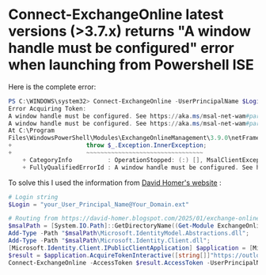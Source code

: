 # Connect-ExchangeOnline latest versions (>3.7.x) returns "A window handle must be configured" error when launching from Powershell ISE


Here is the complete error:

```powershell
PS C:\WINDOWS\system32> Connect-ExchangeOnline -UserPrincipalName $Login
Error Acquiring Token:
A window handle must be configured. See https://aka.ms/msal-net-wam#parent-window-handles
A window handle must be configured. See https://aka.ms/msal-net-wam#parent-window-handles
At C:\Program 
Files\WindowsPowerShell\Modules\ExchangeOnlineManagement\3.9.0\netFramework\ExchangeOnlineManagement.psm1:766 char:21
+                     throw $_.Exception.InnerException;
+                     ~~~~~~~~~~~~~~~~~~~~~~~~~~~~~~~~~
    + CategoryInfo          : OperationStopped: (:) [], MsalClientException
    + FullyQualifiedErrorId : A window handle must be configured. See https://aka.ms/msal-net-wam#parent-window-handles
```

To solve this I used the information from [David Homer's website](https://david-homer.blogspot.com/2025/01/exchange-online-management-powershell.html) :

```powershell
# Login string
$Login = "your_User_Principal_Name@Your_Domain.ext"

# Routing from https://david-homer.blogspot.com/2025/01/exchange-online-management-powershell.html
$msalPath = [System.IO.Path]::GetDirectoryName((Get-Module ExchangeOnlineManagement).Path);
Add-Type -Path "$msalPath\Microsoft.IdentityModel.Abstractions.dll";
Add-Type -Path "$msalPath\Microsoft.Identity.Client.dll";
[Microsoft.Identity.Client.IPublicClientApplication] $application = [Microsoft.Identity.Client.PublicClientApplicationBuilder]::Create("fb78d390-0c51-40cd-8e17-fdbfab77341b").WithDefaultRedirectUri().Build();
$result = $application.AcquireTokenInteractive([string[]]"https://outlook.office365.com/.default").ExecuteAsync().Result;
Connect-ExchangeOnline -AccessToken $result.AccessToken -UserPrincipalName $login;
```


